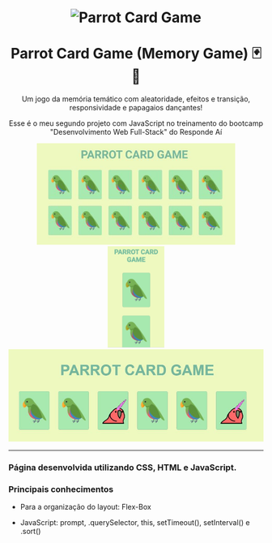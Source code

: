 
<h1 align="center">
<br>
  <img src="https://notion-emojis.s3-us-west-2.amazonaws.com/v0/svg-twitter/1f99c.svg" alt="Parrot Card Game" width="70">
<br>
<br>
Parrot Card Game (Memory Game) 🃏🧠
</h1>

<p align="center">Um jogo da memória temático com aleatoridade, efeitos e transição, responsividade e papagaios dançantes!</p>

<p align="center">
  Esse é o meu segundo projeto com JavaScript no treinamento do bootcamp "Desenvolvimento Web Full-Stack" do Responde Aí
</p>

[//]: # (Add your gifs/images here:)
<div align="center">
  <img src="imgs/desktop.JPG" alt="demo" height="200">
  <img src="imgs/mobile.png" alt="demo" height="200">
  <img src="imgs/DANCANTE.JPG" alt="demo" height="182">
</div>

<hr />


[//]: # (Add the features of your project here:)
### Página desenvolvida utilizando CSS, HTML e JavaScript.

### Principais conhecimentos
- Para a organização do layout: Flex-Box

- JavaScript: prompt, .querySelector, this, setTimeout(), setInterval() e .sort()


